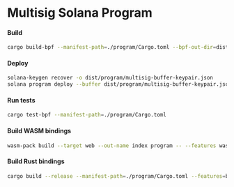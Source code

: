 # Multisig Solana Program

#### Build
```bash
cargo build-bpf --manifest-path=./program/Cargo.toml --bpf-out-dir=dist/program
```

#### Deploy
```bash
solana-keygen recover -o dist/program/multisig-buffer-keypair.json
solana program deploy --buffer dist/program/multisig-buffer-keypair.json dist/program/multisig.so
```

#### Run tests
```bash
cargo test-bpf --manifest-path=./program/Cargo.toml
```

#### Build WASM bindings
```bash
wasm-pack build --target web --out-name index program -- --features wasm
```

#### Build Rust bindings
```bash
cargo build --release --manifest-path=./program/Cargo.toml --features=bindings
```

